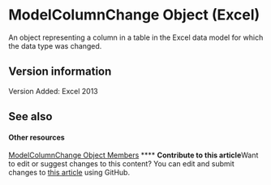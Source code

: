 
# ModelColumnChange Object (Excel)

An object representing a column in a table in the Excel data model for which the data type was changed. 


## Version information

Version Added: Excel 2013 


## See also


#### Other resources


 [ModelColumnChange Object Members](8b9bc464-3604-f863-00d0-d8908991dca4.md)
****   **Contribute to this article**Want to edit or suggest changes to this content? You can edit and submit changes to  [this article](https://github.com/jhershey00/VBA_Excel_Test/OpenXMLCon/articles/5b7cb86d-744c-53ea-0fcf-79d2710baa37.md) using GitHub.

